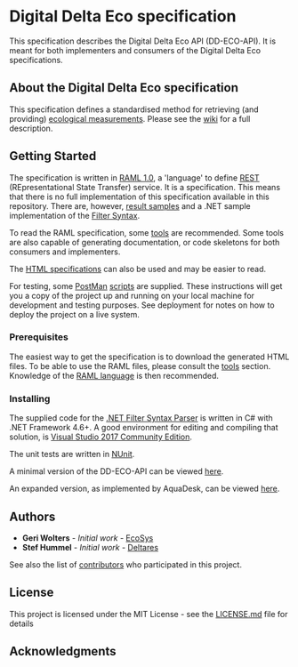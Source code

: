 # Digital Delta Eco specification

This specification describes the Digital Delta Eco API (DD-ECO-API). It is meant for both implementers and consumers of the Digital Delta Eco specifications.

## About the Digital Delta Eco specification

This specification defines a standardised method for retrieving (and providing) [ecological measurements](https://github.com/DigitaleDeltaOrg/dd-eco-api-specs/wiki/Ecological-Measurements).
Please see the [wiki](https://github.com/DigitaleDeltaOrg/dd-eco-api-specs/wiki) for a full description.

## Getting Started

The specification is written in [RAML 1.0](https://raml.org), a 'language' to define [REST](https://nl.wikipedia.org/wiki/Representational_state_transfer) (REpresentational State Transfer) service.
It is a specification. This means that there is no full implementation of this specification available in this repository.
There are, however, [result samples](https://github.com/DigitaleDeltaOrg/dd-eco-api-specs/tree/master/AquaDesk%20Examples) and a .NET sample implementation of the [Filter Syntax](https://github.com/DigitaleDeltaOrg/dd-eco-api-specs/wiki/Implementation-Topics).

To read the RAML specification, some [tools](https://github.com/DigitaleDeltaOrg/dd-eco-api-specs/wiki/Tools) are recommended. Some tools are also capable of generating documentation, or code skeletons for both consumers and implementers.

The [HTML specifications](https://github.com/DigitaleDeltaOrg/dd-eco-api-specs/tree/master/Html) can also be used and may be easier to read.

For testing, some [PostMan](https://getpostman.com) [scripts](https://github.com/DigitaleDeltaOrg/dd-eco-api-specs/tree/master/Postman%20Scripts) are supplied.
These instructions will get you a copy of the project up and running on your local machine for development and testing purposes. See deployment for notes on how to deploy the project on a live system.

### Prerequisites

The easiest way to get the specification is to download the generated HTML files.
To be able to use the RAML files, please consult the [tools](https://github.com/DigitaleDeltaOrg/dd-eco-api-specs/wiki/Tools) section. Knowledge of the [RAML language](https://raml.org) is then recommended.

### Installing

The supplied code for the [.NET Filter Syntax Parser](https://github.com/DigitaleDeltaOrg/dd-eco-api-specs/tree/master/.NET%20Filter%20Syntax%20Parser) is written in C# with .NET Framework 4.6+.
A good environment for editing and compiling that solution, is [Visual Studio 2017 Community Edition](https://visualstudio.microsoft.com/thank-you-downloading-visual-studio/?sku=Community&rel=15).

The unit tests are written in [NUnit](http://nunit.org/).

A minimal version of the DD-ECO-API can be viewed [here](https://preview.readme.io/reference/?url=https%3A%2F%2Fraw.githubusercontent.com%2FDigitaleDeltaOrg%2Fdd-eco-api-specs%2Fmaster%2FMinimal%2520DD-ECO-API.json#v1-endpoints).

An expanded version, as implemented by AquaDesk, can be viewed [here](https://preview.readme.io/reference/?url=https%3A%2F%2Fraw.githubusercontent.com%2FDigitaleDeltaOrg%2Fdd-eco-api-specs%2Fmaster%2FFullFeaturedAquaDeskDefinition.json#v1-measurementpackages-filters).

## Authors

* **Geri Wolters** - *Initial work* - [EcoSys](https://www.ecosys.nl)
* **Stef Hummel** - *Initial work* - [Deltares](https://www.deltares.nl)

See also the list of [contributors](https://github.com/DigitaleDeltaOrg/dd-eco-api-specs/blob/master/Contributors.md) who participated in this project.

## License

This project is licensed under the MIT License - see the [LICENSE.md](license.md) file for details

## Acknowledgments
